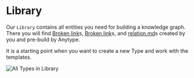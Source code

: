 # Library

Our `Library` contains all entities you need for building a knowledge graph. There you will find [Broken link](broken-reference "mention")s, [Broken link](broken-reference "mention")s, and [relation.md](../self-onboarding/relation.md "mention")s created by you and pre-build by Anytype.

It is a starting point when you want to create a new Type and work with the templates.

![All Types in Library](<../.gitbook/assets/CleanShot 2021-09-09 at 14.25.08 (1).gif>)
